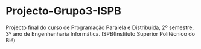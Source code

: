 # Projecto-Grupo3-ISPB
 Projecto final do curso de Programação Paralela e Distribuida, 2º semestre, 3º ano de Engenhenharia Informática. ISPB(Instituto Superior Politécnico do Bié)
